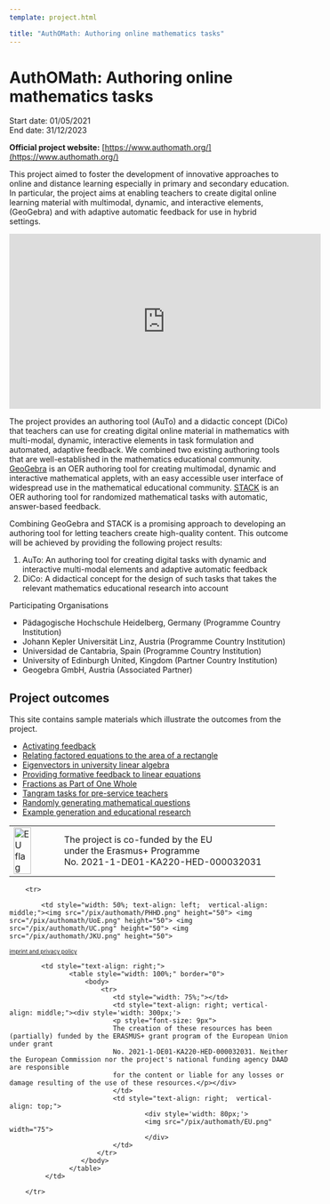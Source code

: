 ```yaml
---
template: project.html

title: "AuthOMath: Authoring online mathematics tasks"
---
```

# AuthOMath: Authoring online mathematics tasks
<p class="figure-caption">Start date: 01/05/2021<br>
End date: 31/12/2023</p>

__Official project website:__ [https://www.authomath.org/](https://www.authomath.org/)

This project aimed to foster the development of innovative approaches to online and distance
learning especially in primary and secondary education.   In particular,  the project aims at enabling teachers to create digital online learning material with multimodal,
dynamic, and interactive elements, (GeoGebra) and with adaptive automatic feedback for use in hybrid settings.

<center>
<iframe class="embed-responsive-item" width="560" height="315" src="https://www.youtube.com/embed/Zk9kBwKStDE" frameborder="0" allow="accelerometer; autoplay; encrypted-media; gyroscope; picture-in-picture" allowfullscreen></iframe>
</center>

The project provides an authoring tool (AuTo) and a didactic concept (DiCo) that teachers can use for creating digital online material in mathematics with
multi-modal, dynamic, interactive elements in task formulation and automated, adaptive
feedback. We combined two existing authoring tools that are well-established
in the mathematics educational community. [GeoGebra](https://www.geogebra.org/) is an OER authoring
tool for creating multimodal, dynamic and interactive mathematical applets, with an easy
accessible user interface of widespread use in the mathematical educational community.
[STACK](https://stack-assessment.org/) is an OER authoring tool
for randomized mathematical tasks with automatic, answer-based feedback.

Combining GeoGebra and STACK is a promising approach to developing an authoring tool for letting teachers create high-quality content. This outcome will be achieved by providing the following project results:

1. AuTo: An authoring tool for creating digital tasks with dynamic and interactive multi-modal elements and adaptive automatic feedback
2. DiCo: A didactical concept for the design of such tasks that takes the relevant mathematics educational research into account

Participating Organisations

* Pädagogische Hochschule Heidelberg, Germany (Programme Country Institution)
* Johann Kepler Universität Linz, Austria (Programme Country Institution)
* Universidad de Cantabria, Spain (Programme Country Institution)
* University of Edinburgh United, Kingdom (Partner Country Institution)
* Geogebra GmbH, Austria (Associated Partner)


## Project outcomes

This site contains sample materials which illustrate the outcomes from the project.

* [Activating feedback](ActivatingFeedback.md)
* [Relating factored equations to the area of a rectangle](Sample-factor-quadratic.md)
* [Eigenvectors in university linear algebra](Sample-linear-algebra.md)
* [Providing formative feedback to linear equations](Sample-linear-equations.md)
* [Fractions as Part of One Whole ](Fractions-part-whole.md)
* [Tangram tasks for pre-service teachers](Tangram-task.md)
* [Randomly generating mathematical questions](Random-generation.md)
* [Example generation and educational research](Example-generation-research.md)

<table>
<tr>
<td><img width="65%" src="Images/AuthOMath_EU.png" alt="EU flag"></td>
<td align="left">The project is co-funded by the EU<br>under the Erasmus+ Programme<br>No. 2021-1-DE01-KA220-HED-000032031</td>
<td>
</tr>
</table>

<table  style="width: 100%;" border="0">

        <tr>

            <td style="width: 50%; text-align: left;  vertical-align: middle;"><img src="/pix/authomath/PHHD.png" height="50"> <img src="/pix/authomath/UoE.png" height="50"> <img src="/pix/authomath/UC.png" height="50"> <img src="/pix/authomath/JKU.png" height="50">
 <p style="font-size: 10px"><a href="https://www.authomath.org/?page_id=212" target="_blank">imprint and privacy policy</a></p></td>

            <td style="text-align: right;">
                   <table style="width: 100%;" border="0">
                       <body>
                           <tr>
                              <td style="width: 75%;"></td>
                              <td style="text-align: right; vertical-align: middle;"><div style='width: 300px;'>
                              <p style="font-size: 9px">
                              The creation of these resources has been (partially) funded by the ERASMUS+ grant program of the European Union under grant 
                              No. 2021-1-DE01-KA220-HED-000032031. Neither the European Commission nor the project's national funding agency DAAD are responsible
                              for the content or liable for any losses or damage resulting of the use of these resources.</p></div>
                              </td>
                              <td style="text-align: right;  vertical-align: top;">
                                      <div style='width: 80px;'>
                                      <img src="/pix/authomath/EU.png" width="75">
                                      </div>
                              </td>
                          </tr>
                      </body>
                   </table>
             </td>     
 
        </tr>

</table>

